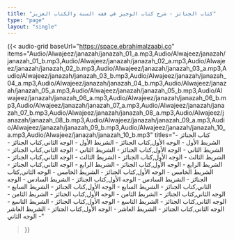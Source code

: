 ```yaml
---
title: "كتاب الجنائز - شرح كتاب الوجيز في فقه السنة والكتاب العزيز"
type: "page"
layout: "single"
---
```


{{< audio-grid 
  baseUrl="https://space.ebrahimalzaabi.co"
  items="Audio/Alwajeez/janazah/janazah_01_a.mp3,Audio/Alwajeez/janazah/janazah_01_b.mp3,Audio/Alwajeez/janazah/janazah_02_a.mp3,Audio/Alwajeez/janazah/janazah_02_b.mp3,Audio/Alwajeez/janazah/janazah_03_a.mp3,Audio/Alwajeez/janazah/janazah_03_b.mp3,Audio/Alwajeez/janazah/janazah_04_a.mp3,Audio/Alwajeez/janazah/janazah_04_b.mp3,Audio/Alwajeez/janazah/janazah_05_a.mp3,Audio/Alwajeez/janazah/janazah_05_b.mp3,Audio/Alwajeez/janazah/janazah_06_a.mp3,Audio/Alwajeez/janazah/janazah_06_b.mp3,Audio/Alwajeez/janazah/janazah_07_a.mp3,Audio/Alwajeez/janazah/janazah_07_b.mp3,Audio/Alwajeez/janazah/janazah_08_a.mp3,Audio/Alwajeez/janazah/janazah_08_b.mp3,Audio/Alwajeez/janazah/janazah_09_a.mp3,Audio/Alwajeez/janazah/janazah_09_b.mp3,Audio/Alwajeez/janazah/janazah_10_a.mp3,Audio/Alwajeez/janazah/janazah_10_b.mp3"
  titles="كتاب الجنائز - الشريط الأول - الوجه الأول,كتاب الجنائز - الشريط الأول - الوجه الثاني,كتاب الجنائز - الشريط الثاني - الوجه الأول,كتاب الجنائز - الشريط الثاني - الوجه الثاني,كتاب الجنائز - الشريط الثالث - الوجه الأول,كتاب الجنائز - الشريط الثالث - الوجه الثاني,كتاب الجنائز - الشريط الرابع - الوجه الأول,كتاب الجنائز - الشريط الرابع - الوجه الثاني,كتاب الجنائز - الشريط الخامس - الوجه الأول,كتاب الجنائز - الشريط الخامس - الوجه الثاني,كتاب الجنائز - الشريط السادس - الوجه الأول,كتاب الجنائز - الشريط السادس - الوجه الثاني,كتاب الجنائز - الشريط السابع - الوجه الأول,كتاب الجنائز - الشريط السابع - الوجه الثاني,كتاب الجنائز - الشريط الثامن - الوجه الأول,كتاب الجنائز - الشريط الثامن - الوجه الثاني,كتاب الجنائز - الشريط التاسع - الوجه الأول,كتاب الجنائز - الشريط التاسع - الوجه الثاني,كتاب الجنائز - الشريط العاشر - الوجه الأول,كتاب الجنائز - الشريط العاشر - الوجه الثاني"
>}} 